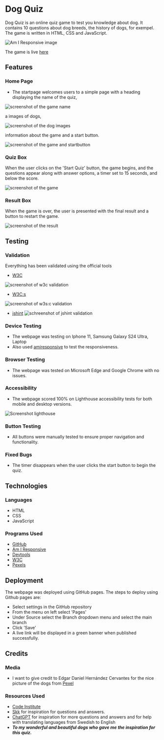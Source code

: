 # Dog Quiz

Dog Quiz is an online quiz game to test you knowledge about dog. It contains 10 questions about dog breeds, the history of dogs, for exempel. 
The game is written in HTML, CSS and JavaScript.

![Am I Responsive image](assets/images/Skärmbild%202024-05-27%20093713.png)

The game is live [here](https://mariukne.github.io/DogQuiz/)

## Features

### Home Page 

- The startpage welcomes users to a simple page with a heading displaying the name of the quiz,

![screenshot of the game name](assets/images/Skärmbild%202024-05-27%20095847.png)

a images of dogs, 

![screenshot of the dog images](assets/images/Skärmbild%202024-05-27%20095904.png)

information about the game and a start button.

![screenshot of the game and startbutton](assets/images/Skärmbild%202024-05-27%20095916.png)

### Quiz Box 

When the user clicks on the 'Start Quiz' button, the game begins, and the questions appear along with answer options, a timer set to 15 seconds, and below the score.

![screenshot of the game](assets/images/Skärmbild%202024-05-27%20101049.png)

### Result Box

When the game is over, the user is presented with the final result and a button to restart the game.

![screenshot of the result](assets/images/Skärmbild%202024-05-27%20101522.png)

## Testing

### Validation

Everything has been validated using the official tools

- [W3C](https://validator.w3.org/)

![screenshot of w3c validation](assets/images/Skärmbild%202024-05-27%20105256.png)

- [W3C:s](https://jigsaw.w3.org/css-validator/)

![screenshot of w3s:c validation](assets/images/Skärmbild%202024-05-27%20105500.png)

- [jshint](https://jshint.com/)
![schreenshot of jshint validation](assets/images/Skärmbild%202024-05-27%20113503.png)

### Device Testing 

- The webpage was testing on Iphone 11, Samsung Galaxy S24 Ultra, Laptop
- Also used [amiresponsive](https://ui.dev/amiresponsive) to test the responsiveness. 

### Browser Testing 

- The webpage was tested on Microsoft Edge and Google Chrome with no issues.

### Accessibility

- The webpage scored 100% on Lighthouse accessibility tests for both mobile and desktop versions.

![Screenshot lighthouse](assets/images/Skärmbild%202024-05-27%20114349.png)

### Button Testing

- All buttons were manually tested to ensure proper navigation and functionality.

### Fixed Bugs

- The timer disappears when the user clicks the start button to begin the quiz.

## Technologies

### Languages

- HTML
- CSS
- JavaScript

###  Programs Used

- [GitHub](https://github.com/)
- [Am I Responsive](https://ui.dev/amiresponsive)
- [Devtools](https://developer.chrome.com/docs/devtools/)
- [W3C](https://www.w3.org/)
- [Pexels](https://www.pexels.com/sv-se/)

## Deployment

The webpage was deployed using GitHub pages. The steps to deploy using Github pages are:

- Select settings in the GitHub repository
- From the menu on left select 'Pages'
- Under Source select the Branch dropdown menu and select the main branch
- Click 'Save'
- A live link will be displayed in a green banner when published successfully.

## Credits
### Media
- I want to give credit to Edgar Daniel Hernández Cervantes for the nice picture of the dogs from [Pexel](https://www.pexels.com/sv-se/foto/sot-djur-hundar-husdjur-3628100/)

### Resources Used
- [Code Institute](https://codeinstitute.net/se/)
- [Skk](https://www.skk.se/) for inspiration for questions and answers.
- [ChatGPT](https://chatgpt.com/) for inspiration for more questions and answers and for help with translating languages from Swedish to English
- ***To my wonderful and beautiful dogs who gave me the inspiration for this quiz.***